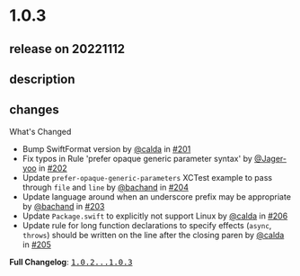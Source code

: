 # 1.0.3

## release on 20221112

## description

## changes

What's Changed

* Bump SwiftFormat version by <a class="user-mention notranslate" data-hovercard-type="user" data-hovercard-url="/users/calda/hovercard" data-octo-click="hovercard-link-click" data-octo-dimensions="link_type:self" href="https://github.com/calda">@calda</a> in <a class="issue-link js-issue-link" data-error-text="Failed to load title" data-id="1412281354" data-permission-text="Title is private" data-url="https://github.com/airbnb/swift/issues/201" data-hovercard-type="pull_request" data-hovercard-url="/airbnb/swift/pull/201/hovercard" href="https://github.com/airbnb/swift/pull/201">#201</a>
* Fix typos in Rule 'prefer opaque generic parameter syntax' by <a class="user-mention notranslate" data-hovercard-type="user" data-hovercard-url="/users/Jager-yoo/hovercard" data-octo-click="hovercard-link-click" data-octo-dimensions="link_type:self" href="https://github.com/Jager-yoo">@Jager-yoo</a> in <a class="issue-link js-issue-link" data-error-text="Failed to load title" data-id="1412466364" data-permission-text="Title is private" data-url="https://github.com/airbnb/swift/issues/202" data-hovercard-type="pull_request" data-hovercard-url="/airbnb/swift/pull/202/hovercard" href="https://github.com/airbnb/swift/pull/202">#202</a>
* Update <code>prefer-opaque-generic-parameters</code> XCTest example to pass through <code>file</code> and <code>line</code> by <a class="user-mention notranslate" data-hovercard-type="user" data-hovercard-url="/users/bachand/hovercard" data-octo-click="hovercard-link-click" data-octo-dimensions="link_type:self" href="https://github.com/bachand">@bachand</a> in <a class="issue-link js-issue-link" data-error-text="Failed to load title" data-id="1417624453" data-permission-text="Title is private" data-url="https://github.com/airbnb/swift/issues/204" data-hovercard-type="pull_request" data-hovercard-url="/airbnb/swift/pull/204/hovercard" href="https://github.com/airbnb/swift/pull/204">#204</a>
* Update language around when an underscore prefix may be appropriate by <a class="user-mention notranslate" data-hovercard-type="user" data-hovercard-url="/users/bachand/hovercard" data-octo-click="hovercard-link-click" data-octo-dimensions="link_type:self" href="https://github.com/bachand">@bachand</a> in <a class="issue-link js-issue-link" data-error-text="Failed to load title" data-id="1417617714" data-permission-text="Title is private" data-url="https://github.com/airbnb/swift/issues/203" data-hovercard-type="pull_request" data-hovercard-url="/airbnb/swift/pull/203/hovercard" href="https://github.com/airbnb/swift/pull/203">#203</a>
* Update <code>Package.swift</code> to explicitly not support Linux by <a class="user-mention notranslate" data-hovercard-type="user" data-hovercard-url="/users/calda/hovercard" data-octo-click="hovercard-link-click" data-octo-dimensions="link_type:self" href="https://github.com/calda">@calda</a> in <a class="issue-link js-issue-link" data-error-text="Failed to load title" data-id="1436108198" data-permission-text="Title is private" data-url="https://github.com/airbnb/swift/issues/206" data-hovercard-type="pull_request" data-hovercard-url="/airbnb/swift/pull/206/hovercard" href="https://github.com/airbnb/swift/pull/206">#206</a>
* Update rule for long function declarations to specify effects (<code>async</code>, <code>throws</code>) should be written on the line after the closing paren by <a class="user-mention notranslate" data-hovercard-type="user" data-hovercard-url="/users/calda/hovercard" data-octo-click="hovercard-link-click" data-octo-dimensions="link_type:self" href="https://github.com/calda">@calda</a> in <a class="issue-link js-issue-link" data-error-text="Failed to load title" data-id="1433673118" data-permission-text="Title is private" data-url="https://github.com/airbnb/swift/issues/205" data-hovercard-type="pull_request" data-hovercard-url="/airbnb/swift/pull/205/hovercard" href="https://github.com/airbnb/swift/pull/205">#205</a>

<strong>Full Changelog</strong>: <a class="commit-link" href="https://github.com/airbnb/swift/compare/1.0.2...1.0.3"><tt>1.0.2...1.0.3</tt></a>

